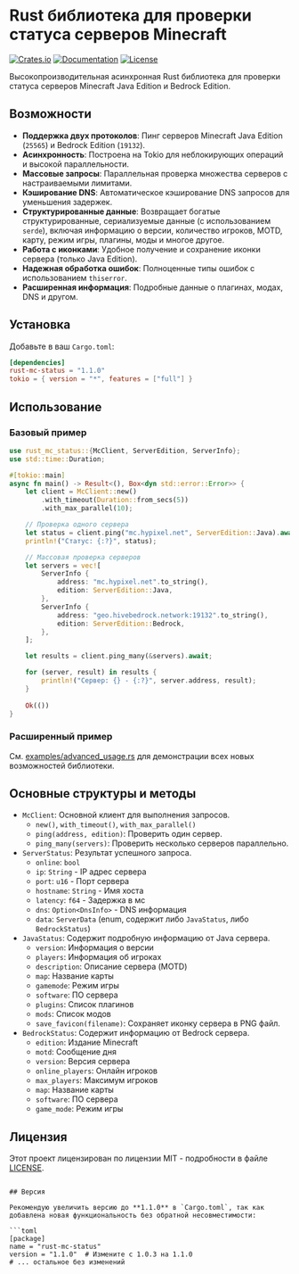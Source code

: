 # Rust библиотека для проверки статуса серверов Minecraft

[![Crates.io](https://img.shields.io/crates/v/rust-mc-status)](https://crates.io/crates/rust-mc-status)
[![Documentation](https://docs.rs/rust-mc-status/badge.svg)](https://docs.rs/rust-mc-status)
[![License](https://img.shields.io/badge/license-MIT-blue.svg)](LICENSE)

Высокопроизводительная асинхронная Rust библиотека для проверки статуса серверов Minecraft Java Edition и Bedrock Edition.

## Возможности

*   **Поддержка двух протоколов**: Пинг серверов Minecraft Java Edition (`25565`) и Bedrock Edition (`19132`).
*   **Асинхронность**: Построена на Tokio для неблокирующих операций и высокой параллельности.
*   **Массовые запросы**: Параллельная проверка множества серверов с настраиваемыми лимитами.
*   **Кэширование DNS**: Автоматическое кэширование DNS запросов для уменьшения задержек.
*   **Структурированные данные**: Возвращает богатые структурированные, сериализуемые данные (с использованием `serde`), включая информацию о версии, количество игроков, MOTD, карту, режим игры, плагины, моды и многое другое.
*   **Работа с иконками**: Удобное получение и сохранение иконки сервера (только Java Edition).
*   **Надежная обработка ошибок**: Полноценные типы ошибок с использованием `thiserror`.
*   **Расширенная информация**: Подробные данные о плагинах, модах, DNS и другом.

## Установка

Добавьте в ваш `Cargo.toml`:

```toml
[dependencies]
rust-mc-status = "1.1.0"
tokio = { version = "*", features = ["full"] }
```

## Использование

### Базовый пример

```rust
use rust_mc_status::{McClient, ServerEdition, ServerInfo};
use std::time::Duration;

#[tokio::main]
async fn main() -> Result<(), Box<dyn std::error::Error>> {
    let client = McClient::new()
        .with_timeout(Duration::from_secs(5))
        .with_max_parallel(10);

    // Проверка одного сервера
    let status = client.ping("mc.hypixel.net", ServerEdition::Java).await?;
    println!("Статус: {:?}", status);

    // Массовая проверка серверов
    let servers = vec![
        ServerInfo {
            address: "mc.hypixel.net".to_string(),
            edition: ServerEdition::Java,
        },
        ServerInfo {
            address: "geo.hivebedrock.network:19132".to_string(),
            edition: ServerEdition::Bedrock,
        },
    ];

    let results = client.ping_many(&servers).await;

    for (server, result) in results {
        println!("Сервер: {} - {:?}", server.address, result);
    }
    
    Ok(())
}
```

### Расширенный пример

См. [examples/advanced_usage.rs](examples/advanced_usage.rs) для демонстрации всех новых возможностей библиотеки.

## Основные структуры и методы

*   `McClient`: Основной клиент для выполнения запросов.
    *   `new()`, `with_timeout()`, `with_max_parallel()`
    *   `ping(address, edition)`: Проверить один сервер.
    *   `ping_many(servers)`: Проверить несколько серверов параллельно.
*   `ServerStatus`: Результат успешного запроса.
    *   `online`: `bool`
    *   `ip`: `String` - IP адрес сервера
    *   `port`: `u16` - Порт сервера
    *   `hostname`: `String` - Имя хоста
    *   `latency`: `f64` - Задержка в мс
    *   `dns`: `Option<DnsInfo>` - DNS информация
    *   `data`: `ServerData` (enum, содержит либо `JavaStatus`, либо `BedrockStatus`)
*   `JavaStatus`: Содержит подробную информацию от Java сервера.
    *   `version`: Информация о версии
    *   `players`: Информация об игроках
    *   `description`: Описание сервера (MOTD)
    *   `map`: Название карты
    *   `gamemode`: Режим игры
    *   `software`: ПО сервера
    *   `plugins`: Список плагинов
    *   `mods`: Список модов
    *   `save_favicon(filename)`: Сохраняет иконку сервера в PNG файл.
*   `BedrockStatus`: Содержит информацию от Bedrock сервера.
    *   `edition`: Издание Minecraft
    *   `motd`: Сообщение дня
    *   `version`: Версия сервера
    *   `online_players`: Онлайн игроков
    *   `max_players`: Максимум игроков
    *   `map`: Название карты
    *   `software`: ПО сервера
    *   `game_mode`: Режим игры

## Лицензия

Этот проект лицензирован по лицензии MIT - подробности в файле [LICENSE](LICENSE).
```

## Версия

Рекомендую увеличить версию до **1.1.0** в `Cargo.toml`, так как добавлена новая функциональность без обратной несовместимости:

```toml
[package]
name = "rust-mc-status"
version = "1.1.0"  # Измените с 1.0.3 на 1.1.0
# ... остальное без изменений
```